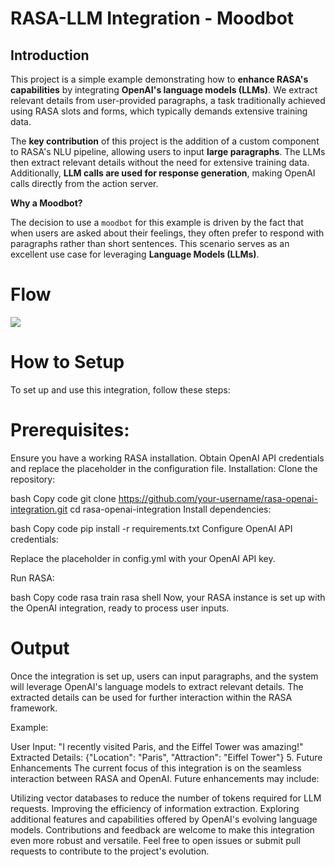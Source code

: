 # RASA-LLM Integration - Moodbot

## Introduction



This project is a simple example demonstrating how to **enhance RASA's capabilities** by integrating **OpenAI's language models (LLMs)**. We extract relevant details from user-provided paragraphs, a task traditionally achieved using RASA slots and forms, which typically demands extensive training data.

The **key contribution** of this project is the addition of a custom component to RASA's NLU pipeline, allowing users to input **large paragraphs**. The LLMs then extract relevant details without the need for extensive training data. Additionally, **LLM calls are used for response generation**, making OpenAI calls directly from the action server.

**Why a Moodbot?**

The decision to use a `moodbot` for this example is driven by the fact that when users are asked about their feelings, they often prefer to respond with paragraphs rather than short sentences. This scenario serves as an excellent use case for leveraging **Language Models (LLMs)**.



# Flow
![](/home/wizav/Downloads/moodbot-flow.png)


# How to Setup
To set up and use this integration, follow these steps:

# Prerequisites:
Ensure you have a working RASA installation.
Obtain OpenAI API credentials and replace the placeholder in the configuration file.
Installation:
Clone the repository:

bash
Copy code
git clone https://github.com/your-username/rasa-openai-integration.git
cd rasa-openai-integration
Install dependencies:

bash
Copy code
pip install -r requirements.txt
Configure OpenAI API credentials:

Replace the placeholder in config.yml with your OpenAI API key.

Run RASA:

bash
Copy code
rasa train
rasa shell
Now, your RASA instance is set up with the OpenAI integration, ready to process user inputs.

#  Output
Once the integration is set up, users can input paragraphs, and the system will leverage OpenAI's language models to extract relevant details. The extracted details can be used for further interaction within the RASA framework.

Example:

User Input: "I recently visited Paris, and the Eiffel Tower was amazing!"
Extracted Details: {"Location": "Paris", "Attraction": "Eiffel Tower"}
5. Future Enhancements
The current focus of this integration is on the seamless interaction between RASA and OpenAI. Future enhancements may include:

Utilizing vector databases to reduce the number of tokens required for LLM requests.
Improving the efficiency of information extraction.
Exploring additional features and capabilities offered by OpenAI's evolving language models.
Contributions and feedback are welcome to make this integration even more robust and versatile. Feel free to open issues or submit pull requests to contribute to the project's evolution.